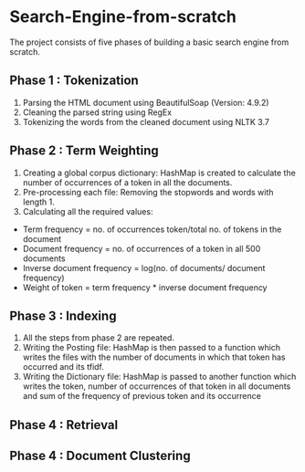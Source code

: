 # Search-Engine-from-scratch
The project consists of five phases of building a basic search engine from scratch.

## Phase 1 : Tokenization
1. Parsing the HTML document using BeautifulSoap (Version: 4.9.2)
2. Cleaning the parsed string using RegEx
3. Tokenizing the words from the cleaned document using NLTK 3.7

## Phase 2 : Term Weighting
1. Creating a global corpus dictionary: HashMap is created to calculate the number of occurrences of a token in all the documents.
2. Pre-processing each file: Removing the stopwords and words with length 1.
3. Calculating all the required values: 
  - Term frequency = no. of occurrences token/total no. of tokens in the document
  - Document frequency = no. of occurrences of a token in all 500 documents
  - Inverse document frequency = log(no. of documents/ document frequency)
  - Weight of token = term frequency * inverse document frequency

## Phase 3 : Indexing
1. All the steps from phase 2 are repeated.
2. Writing the Posting file: HashMap is then passed to a function which writes the files with the number of documents in which that token has occurred and its tfidf.
3. Writing the Dictionary file: HashMap is passed to another function which writes the token, number of occurrences of that token in all documents and sum of the frequency of previous token and its occurrence


## Phase 4 : Retrieval


## Phase 4 : Document Clustering

